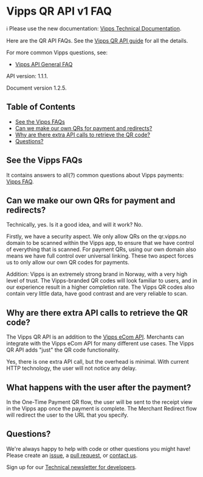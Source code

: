 <!-- START_METADATA
---
title: FAQ
sidebar_position: 45
pagination_next: null
---
END_METADATA -->

# Vipps QR API v1 FAQ

<!-- START_COMMENT -->

ℹ️ Please use the new documentation:
[Vipps Technical Documentation](https://vippsas.github.io/vipps-developer-docs/).

<!-- END_COMMENT -->

Here are the QR API FAQs.
See the
[Vipps QR API guide](vipps-qr-api.md)
for all the details.

For more common Vipps questions, see:

* [Vipps API General FAQ](https://vippsas.github.io/vipps-developer-docs/docs/vipps-developers/faqs/)

API version: 1.1.1.

Document version 1.2.5.

<!-- START_TOC -->

## Table of Contents

* [See the Vipps FAQs](#see-the-vipps-faqs)
* [Can we make our own QRs for payment and redirects?](#can-we-make-our-own-qrs-for-payment-and-redirects)
* [Why are there extra API calls to retrieve the QR code?](#why-are-there-extra-api-calls-to-retrieve-the-qr-code)
* [Questions?](#questions)

<!-- END_TOC -->

## See the Vipps FAQs

It contains answers to all(?) common questions about Vipps payments:
[Vipps FAQ](https://vippsas.github.io/vipps-developer-docs/docs/vipps-developers/faqs/).

## Can we make our own QRs for payment and redirects?

Technically, yes. Is it a good idea, and will it work? No.

Firstly, we have a security aspect. We only allow QRs on the qr.vipps.no domain to be scanned within the Vipps app, to ensure that we have control of everything that is scanned. For payment QRs, using our own domain also means we have full control over universal linking. These two aspect forces us to only allow our own QR codes for payments.

Addition: Vipps is an extremely strong brand in Norway, with a very high level of
trust. The Vipps-branded QR codes will look familiar to users, and in our
experience result in a higher completion rate. The Vipps QR codes also contain very little data, have good contrast and are very reliable to scan.

## Why are there extra API calls to retrieve the QR code?

The Vipps QR API is an addition to the
[Vipps eCom API](https://vippsas.github.io/vipps-developer-docs/docs/APIs/ecom-api/).
Merchants can integrate with the Vipps eCom API for many different use cases.
The Vipps QR API adds "just" the QR code functionality.

Yes, there is one extra API call, but the overhead is minimal.
With current HTTP technology, the user will not notice any delay.

## What happens with the user after the payment?

In the One-Time Payment QR flow, the user will be sent to the receipt view in the Vipps app once the payment is complete. The Merchant Redirect flow will redirect the user to the URL that you specify.

## Questions?

We're always happy to help with code or other questions you might have!
Please create an [issue](https://github.com/vippsas/vipps-qr-api/issues),
a [pull request](https://github.com/vippsas/vipps-qr-api/pulls),
or [contact us](https://vippsas.github.io/vipps-developer-docs/docs/vipps-developers/contact).

Sign up for our [Technical newsletter for developers](https://vippsas.github.io/vipps-developer-docs/docs/vipps-developers/newsletters).
